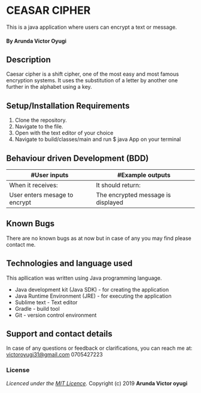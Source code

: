 # CEASAR CIPHER

This is a java application where users can encrypt a text or message.

#### By **Arunda Victor Oyugi**

## Description
 Caesar cipher is a shift cipher, one of the most easy and most famous encryption systems. It uses the substitution of a letter by another one further in the alphabet using a key.

## Setup/Installation Requirements
1. Clone the repository.
2. Navigate to the file.
3. Open with the text editor of your choice
4. Navigate to build/classes/main and run $ java App on your terminal

## Behaviour driven Development (BDD)
|#User inputs   |  #Example outputs |         
|---------------|-------------------|
|When it receives:               | It should return:                  |
| User enters mesage to encrypt             | The encrypted message is displayed                 |


## Known Bugs
There are no known bugs as at now but in case of any you may find please contact me.


## Technologies and language used
This apllication was written using Java programming language.

* Java development kit (Java SDK) - for creating the application
* Java Runtime Environment (JRE) - for executing the application
* Sublime text - Text editor
* Gradle - build tool
* Git - version control environment

## Support and contact details
In case of any questions or feedback or clarifications, you can reach me at:
victoroyugi31@gmail.com
0705427223

### License
*Licenced under the [MIT Licence](LICENCE).*
Copyright (c) 2019 **Arunda Victor oyugi**
